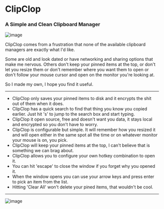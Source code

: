 # ClipClop
### A Simple and Clean Clipboard Manager 

![image](https://github.com/user-attachments/assets/d34b28e6-1735-4915-9b9f-8d0200b4429a)

ClipClop comes from a frustration that none of the available clipboard managers are exactly what I'd like. 

Some are old and look dated or have networking and sharing options that make me nervous. 
Others don't keep your pinned items at the top, or don't let you resize them or don't remember where you want them to open or don't follow your mouse cursor and open on the monitor you're looking at.

So I made my own, I hope you find it useful.

---

- ClipClop only saves your pinned items to disk and it encrypts the shit out of them when it does.
- ClipClop has a quick search to find that thing you know you copied earlier.  Just hit 's' to jump to the search box and start typing.
- ClipClop it open source, free and doesn't want you data, it stays local and encrypted so you don't have to worry.
- ClipClop is configurable but simple. It will remember how you resized it and will open either in the same spot all the time or on whatever monitor your mouse is on, you pick.
- ClipClop will keep your pinned items at the top, I can't believe that is something we can brag about.
- ClipClop allows you to configure your own hotkey combination to open it.
- You can hit 'escape' to close the window if you forget why you opened it.
- When the window opens you can use your arrow keys and press enter to pick an item from the list.
- Hitting 'Clear All' won't delete your pined items, that wouldn't be cool.

---

![image](https://github.com/user-attachments/assets/5b134491-7353-4334-be0a-2a4dba3d8432)